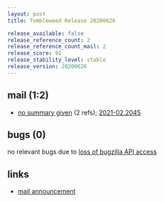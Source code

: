 ```yaml
---
layout: post
title: Tumbleweed Release 20200626

release_available: false
release_reference_count: 2
release_reference_count_mail: 2
release_score: 91
release_stability_level: stable
release_version: 20200626
---
```


## mail (1:2)

- [no summary given](https://github.com/boombatower/tumbleweed-review/issues/10) (2 refs); [2021-02.2045](https://github.com/boombatower/tumbleweed-review/issues/10)

## bugs (0)

<!--more-->

no relevant bugs due to [loss of bugzilla API access](https://bugzilla.opensuse.org/show_bug.cgi?id=1157722)



## links

- [mail announcement](https://github.com/boombatower/tumbleweed-review/issues/10)
